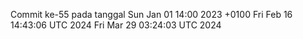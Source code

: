 Commit ke-55 pada tanggal Sun Jan 01 14:00 2023 +0100
Fri Feb 16 14:43:06 UTC 2024
Fri Mar 29 03:24:03 UTC 2024
